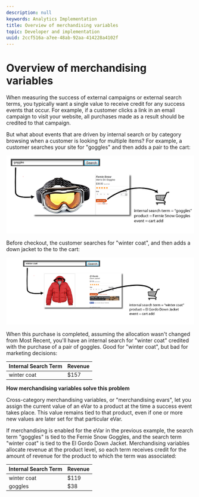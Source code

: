 ```yaml
---
description: null
keywords: Analytics Implementation
title: Overview of merchandising variables
topic: Developer and implementation
uuid: 2ccf516a-a7ee-48ab-92aa-414228a4102f
---
```


# Overview of merchandising variables

When measuring the success of external campaigns or external search terms, you typically want a single value to receive credit for any success events that occur. For example, if a customer clicks a link in an email campaign to visit your website, all purchases made as a result should be credited to that campaign.

But what about events that are driven by internal search or by category browsing when a customer is looking for multiple items? For example, a customer searches your site for "goggles" and then adds a pair to the cart: 

![](assets/merch-example-goggles.png)

Before checkout, the customer searches for "winter coat", and then adds a down jacket to the to the cart: 

![](assets/merch-example-coat.png)

When this purchase is completed, assuming the allocation wasn't changed from Most Recent, you'll have an internal search for "winter coat" credited with the purchase of a pair of goggles. Good for "winter coat", but bad for marketing decisions: 

|  Internal Search Term  | Revenue  |
|---|---|
|  winter coat  | $157  |

**How merchandising variables solve this problem**

Cross-category merchandising variables, or "merchandising evars", let you assign the current value of an eVar to a product at the time a success event takes place. This value remains tied to that product, even if one or more new values are later set for that particular eVar.

If merchandising is enabled for the eVar in the previous example, the search term "goggles" is tied to the Fernie Snow Goggles, and the search term "winter coat" is tied to the El Gordo Down Jacket. Merchandising variables allocate revenue at the product level, so each term receives credit for the amount of revenue for the product to which the term was associated: 

|  Internal Search Term  | Revenue  |
|---|---|
|  winter coat  | $119  |
|  goggles  | $38  |

